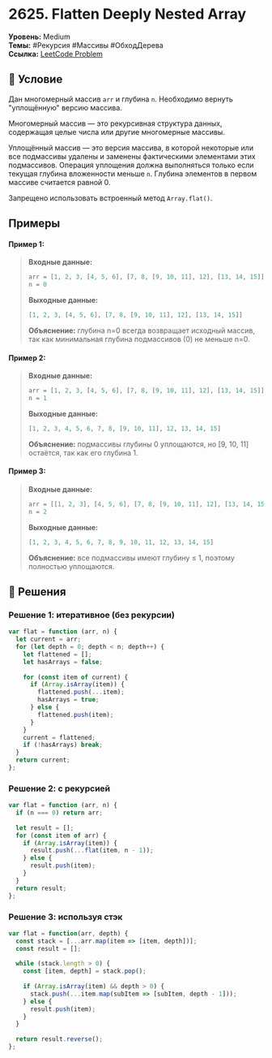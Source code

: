 # 2625. Flatten Deeply Nested Array

**Уровень:** Medium  
**Темы:** #Рекурсия #Массивы #ОбходДерева  
**Ссылка:** [LeetCode Problem](https://leetcode.com/problems/flatten-deeply-nested-array/)

## 📜 Условие
Дан многомерный массив `arr` и глубина `n`. Необходимо вернуть "уплощённую" версию массива.

Многомерный массив — это рекурсивная структура данных, содержащая целые числа или другие многомерные массивы.

Уплощённый массив — это версия массива, в которой некоторые или все подмассивы удалены и заменены фактическими элементами этих подмассивов. Операция уплощения должна выполняться только если текущая глубина вложенности меньше `n`. Глубина элементов в первом массиве считается равной 0.

Запрещено использовать встроенный метод `Array.flat()`.

## Примеры

#### **Пример 1:**  
> **Входные данные:**  
> ```javascript
> arr = [1, 2, 3, [4, 5, 6], [7, 8, [9, 10, 11], 12], [13, 14, 15]]
> n = 0
> ```  
> **Выходные данные:**  
> ```javascript
> [1, 2, 3, [4, 5, 6], [7, 8, [9, 10, 11], 12], [13, 14, 15]]
> ```  
> **Объяснение:** глубина n=0 всегда возвращает исходный массив, так как минимальная глубина подмассивов (0) не меньше n=0.

#### **Пример 2:**  
> **Входные данные:**  
> ```javascript
> arr = [1, 2, 3, [4, 5, 6], [7, 8, [9, 10, 11], 12], [13, 14, 15]]
> n = 1
> ```  
> **Выходные данные:**  
> ```javascript
> [1, 2, 3, 4, 5, 6, 7, 8, [9, 10, 11], 12, 13, 14, 15]
> ```  
> **Объяснение:** подмассивы глубины 0 уплощаются, но [9, 10, 11] остаётся, так как его глубина 1.

#### **Пример 3:**  
> **Входные данные:**  
> ```javascript
> arr = [[1, 2, 3], [4, 5, 6], [7, 8, [9, 10, 11], 12], [13, 14, 15]]
> n = 2
> ```  
> **Выходные данные:**  
> ```javascript
> [1, 2, 3, 4, 5, 6, 7, 8, 9, 10, 11, 12, 13, 14, 15]
> ```  
> **Объяснение:** все подмассивы имеют глубину ≤ 1, поэтому полностью уплощаются.

## 🎯 Решения

### Решение 1: итеративное (без рекурсии)
```javascript
var flat = function (arr, n) {
  let current = arr;
  for (let depth = 0; depth < n; depth++) {
    let flattened = [];
    let hasArrays = false;
    
    for (const item of current) {
      if (Array.isArray(item)) {
        flattened.push(...item);
        hasArrays = true;
      } else {
        flattened.push(item);
      }
    }
    current = flattened;
    if (!hasArrays) break;
  }
  return current;
};
```

### Решение 2: с рекурсией
```javascript
var flat = function (arr, n) {
  if (n === 0) return arr;
  
  let result = [];
  for (const item of arr) {
    if (Array.isArray(item)) {
      result.push(...flat(item, n - 1));
    } else {
      result.push(item);
    }
  }
  return result;
};
```

### Решение 3: используя стэк
```javascript
var flat = function(arr, depth) {
  const stack = [...arr.map(item => [item, depth])];
  const result = [];
  
  while (stack.length > 0) {
    const [item, depth] = stack.pop();
    
    if (Array.isArray(item) && depth > 0) {
      stack.push(...item.map(subItem => [subItem, depth - 1]));
    } else {
      result.push(item);
    }
  }
  
  return result.reverse();
};
```